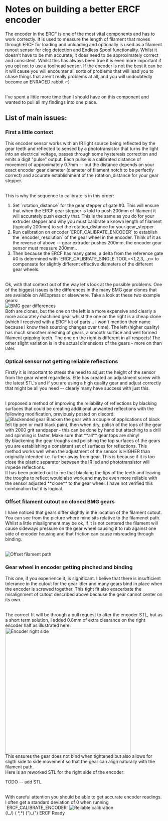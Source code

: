 # Notes on building a better ERCF encoder
The encoder in the ERCF is one of the most vital components and has to work correctly. It is used to measure the length of filament that moves through ERCF for loading and unloading and optionally is used as a filament runout sensor for clog detection and Endless Spool functionality.  Whilst it doesn't have to be mm accurate, it does need to be approximately correct and consistent.  Whilst this has always been true it is even more important if you opt not to use a toolhead sensor. If the encoder is not the best it can be it will cause you will encounter all sorts of problems that will lead you to chase things that aren't really problems at all, and you will undoubtedly become an ENRAGED rabbit :-)

<br>
I've spent a little more time than I should have on this component and wanted to pull all my findings into one place.

## List of main issues:

### First a little context
This encoder sensor works with an IR light source being reflected by the gear teeth and reflected to sensed by a phototransistor that turns the light into an electrical voltage, passes through some hysteresis correction and emits a digit "pulse" output. Each pulse is a calibrated distance of movement of approximately 0.7mm -- but the distance depends on your exact encoder gear diameter (diameter of filament notch to be perfectly correct) and accurate establishment of the rotation_distance for your gear stepper.

<br>
This is why the sequence to calibrate is in this order:
<ol>
<li>Set `rotation_distance` for the gear stepper of gate #0.  This will ensure that when the ERCF gear stepper is told to push 200mm of filament it will accurately push exactly that.  This is the same as you do for your extruder stepper and why you must calibrate a known length of filament (typically 200mm) to set the rotation_distance for your gear_stepper.
<li>Run calibration on encoder `ERCF_CALIBRATE_ENCODER` to establish the `encoder_resolution` of the gear wheel in the encoder.  Think of it as the reverse of above -- gear extruder pushes 200mm, the encoder gear sensor must measure 200mm..
<li>Then because the ERCF has many gates, a delta from the reference gate #0 is determined with `ERCF_CALIBRATE_SINGLE TOOL=<1,2,3,..,n> to compensate for slightly different effective diameters of the different gear wheels.
</ol>

<br>
Ok, with that context out of the way let's look at the possible problems.  One of the biggest issues is the differences in the many BMG gear clones that are available on AliExpress or elsewhere. Take a look at these two example gears:

<br>
<img src="doc/gear_differences.jpg" alt="BMG gear differences">

<br>
Both are clones, but the one on the left is a more expensive and clearly a more accurately machined gear whilst the one on the right is a cheap clone (which I received with a ERCF kit of parts .. I won't mention their name because I know their sourcing changes over time).  The left (higher quality) has much smoother meshing of gears, a smooth surface and well formed filament gripping teeth. The one on the right is different in all respects!  The other slight variation is in the actual dimensions of the gears - more on than later.

### Optical sensor not getting reliable reflections
Firstly it is important to stress the need to adjust the height of the sensor from the gear wheel regardless.  Ette has created an adjustment screw with the latest STL's and if you are using a high quality gear and adjust correctly that might be all you need -- clearly many have success with just this.

<br>
I proposed a method of improving the reliability of reflections by blacking surfaces that could be creating additional unwanted reflections with the following modification, previously posted on discord:

<br>
<img src="doc/blackened_gear.jpg" alt="Blackended gear">
Blacken the gear with a couple of applications of black felt tip pen or matt black paint, then when dry, polish of the tops of the gear with 2000 grit sandpaper - this can be done by hand but attaching to a drill and spinning is faster.   Make sure that **all** gear tops are shiny!
<br>
By blackening the gear troughs and polishing the top surfaces of the gears you are establishing a consistent set of surfaces for reflections. This method works well when the adjustment of the sensor is HIGHER than originally intended i.e. further away from gear.  This is because if it is too close the plastic separator between the IR led and phototransistor will impede reflections.

<br>
It has been pointed out to me that blacking the tips of the teeth and leaving the troughs to reflect would also work and maybe even more reliable with the sensor adjusted **close** to the gear wheel.  I have not verified this combination but it is logical.

### Offset filament cutout on cloned BMG gears
I have noticed that gears differ slightly in the location of the filament cutout.  You can see from the picture where mine sits relative to the filamenet path.  Whilst a little misalignment may be ok, if it is not centered the filament will cause sideways pressure on the gear wheel causing it to rub against one side of encoder housing and that friction can cause misreading through binding.

<br>
<img src="doc/offset_filament_path.jpg" alt="Offset filament path">

### Gear wheel in encoder getting pinched and binding
This one, if you experience it, is significant.  I belive that there is insufficient tolerance in the cutout for the gear idler and many gears bind in place when the encoder is screwed together.  This tight fit also exacerbate the misalignment of cutout described above because the gear cannot center on its own.

<br>
The correct fit will be through a pull request to alter the encoder STL, but as a short term solution, I added 0.8mm of extra clearance on the right encoder half as illustrated here:

<img src="doc/encoder_right_side.png" width="400" alt="Encoder right side">

<br>
This ensures the gear does not bind when tightened but also allows for sligth side to side movement so that the gear can align naturally with the filament path.

<br>
Here is an reworked STL for the right side of the encoder:

TODO -- add STL

<br>
With careful attention you should be able to get accurate encoder readings. I often get a standard deviation of 0 when running `ERCF_CALIBRATE_ENCODER`


<img src="doc/calibrate_sd0.png" alt="Reilable calibration">

<br>
    (\_/)
    ( *,*)
    (")_(") ERCF Ready


